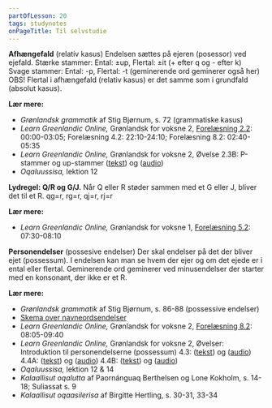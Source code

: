 ```yaml
---
partOfLesson: 20
tags: studynotes
onPageTitle: Til selvstudie
---
```


**Afhængefald** (relativ kasus)
Endelsen sættes på ejeren (posessor) ved ejefald.
Stærke stammer: Ental: ±up, Flertal: ±it (+ efter q og - efter k)
Svage stammer: Ental: -p, Flertal: -t (geminerende ord geminerer også her)
OBS! Flertal i afhængefald (relativ kasus) er det samme som i grundfald (absolut kasus).

**Lær mere:**
- *Grønlandsk grammatik* af Stig Bjørnum, s. 72 (grammatiske kasus)
- *Learn Greenlandic Online,* Grønlandsk for voksne 2, [Forelæsning 2.2](https://learngreenlandic.com/online/lg2/2.2/): 00:00-03:05; Forelæsning 4.2: 22:10-24:10; Forelæsning 8.2: 02:40-05:35
- *Learn Greenlandic Online,* Grønlandsk for voksne 2, Øvelse 2.3B: P-stammer og up-stammer ([tekst](https://learngreenlandic.com/online/lg2/structure/2.3.2/t/)) og ([audio](https://learngreenlandic.com/online/lg2/structure/2.3.2/a/))
- *Oqaluussisa,* lektion 12

**Lydregel: Q/R og G/J.**
Når Q eller R støder sammen med et G eller J, bliver det til et R. qg=r, rg=r, qj=r, rj=r

**Lær mere:**
- *Learn Greenlandic Online,* Grønlandsk for voksne 1, [Forelæsning 5.2](https://learngreenlandic.com/online/lg1/5.2/): 07:30-08:10

**Personendelser** (possesive endelser)
Der skal endelser på det der bliver ejet (possessum). I endelsen kan man se hvem der ejer og om det ejede er i ental eller flertal. Geminerende ord geminerer ved minusendelser der starter med en konsonant, der ikke er et R.

**Lær mere:**

- *Grønlandsk grammatik* af Stig Bjørnum, s. 86-88 (possessive endelser)
- [Skema over navneordsendelser](/mere/navneordsendelser)
- *Learn Greenlandic Online,* Grønlandsk for voksne 2, [Forelæsning 8.2](https://learngreenlandic.com/online/lg2/8.2/): 08:05-09:40
- *Learn Greenlandic Online,* Grønlandsk for voksne 2, Øvelser: Introduktion til personendelserne (possessum)
4.3: ([tekst](https://learngreenlandic.com/online/lg2/structure/4.3/t/)) og ([audio](https://learngreenlandic.com/online/lg2/structure/4.3/a/))
4.4A: ([tekst](https://learngreenlandic.com/online/lg2/structure/4.4.1/t/)) og ([audio](https://learngreenlandic.com/online/lg2/structure/4.4.1/a/))
4.4B: ([tekst](https://learngreenlandic.com/online/lg2/structure/4.4.2/t/)) og ([audio](https://learngreenlandic.com/online/lg2/structure/4.4.2/a/))
- *Oqaluussisa,* lektion 12 & 14
- *Kalaallisut oqalutta* af Paornánguaq Berthelsen og Lone Kokholm, s. 14-18; Suliassat s. 9
- *Kalaallisut oqaasilerisa* af Birgitte Hertling, s. 30-31, 33-34